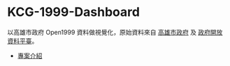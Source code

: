 # KCG-1999-Dashboard

以高雄市政府 Open1999 資料做視覺化，原始資料來自 [高雄市政府](https://data.kcg.gov.tw) 及 [政府開放資料平臺](https://data.gov.tw)。

- [專案介紹](https://noob.tw/1999-dashboard)
